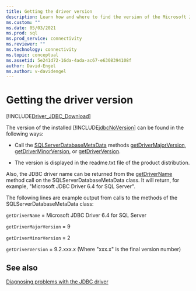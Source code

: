```yaml
---
title: Getting the driver version
description: Learn how and where to find the version of the Microsoft JDBC Driver for SQL Server.
ms.custom: ""
ms.date: 05/03/2021
ms.prod: sql
ms.prod_service: connectivity
ms.reviewer: ""
ms.technology: connectivity
ms.topic: conceptual
ms.assetid: 5e241d72-16da-4ada-ac67-e6308394108f
author: David-Engel
ms.author: v-davidengel
---
```

# Getting the driver version

[!INCLUDE[Driver_JDBC_Download](../../includes/driver_jdbc_download.md)]

The version of the installed [!INCLUDE[jdbcNoVersion](../../includes/jdbcnoversion_md.md)] can be found in the following ways:

- Call the [SQLServerDatabaseMetaData](reference/sqlserverdatabasemetadata-class.md) methods [getDriverMajorVersion](reference/getdrivermajorversion-method-sqlserverdatabasemetadata.md), [getDriverMinorVersion](reference/getdriverminorversion-method-sqlserverdatabasemetadata.md), or [getDriverVersion](reference/getdriverversion-method-sqlserverdatabasemetadata.md).

- The version is displayed in the readme.txt file of the product distribution.

Also, the JDBC driver name can be returned from the [getDriverName](reference/getdrivername-method-sqlserverdatabasemetadata.md) method call on the SQLServerDatabaseMetaData class. It will return, for example, "Microsoft JDBC Driver 6.4 for SQL Server".

The following lines are example output from calls to the methods of the SQLServerDatabaseMetaData class:

`getDriverName` = Microsoft JDBC Driver 6.4 for SQL Server

`getDriverMajorVersion` = 9

`getDriverMinorVersion` = 2

`getDriverVersion` = 9.2.xxx.x (Where "xxx.x" is the final version number)

## See also

[Diagnosing problems with the JDBC driver](diagnosing-problems-with-the-jdbc-driver.md)
